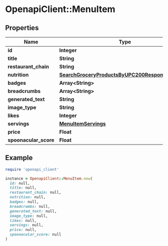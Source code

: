 # OpenapiClient::MenuItem

## Properties

| Name | Type | Description | Notes |
| ---- | ---- | ----------- | ----- |
| **id** | **Integer** |  |  |
| **title** | **String** |  |  |
| **restaurant_chain** | **String** |  |  |
| **nutrition** | [**SearchGroceryProductsByUPC200ResponseNutrition**](SearchGroceryProductsByUPC200ResponseNutrition.md) |  | [optional] |
| **badges** | **Array&lt;String&gt;** |  | [optional] |
| **breadcrumbs** | **Array&lt;String&gt;** |  | [optional] |
| **generated_text** | **String** |  | [optional] |
| **image_type** | **String** |  | [optional] |
| **likes** | **Integer** |  | [optional] |
| **servings** | [**MenuItemServings**](MenuItemServings.md) |  | [optional] |
| **price** | **Float** |  |  |
| **spoonacular_score** | **Float** |  |  |

## Example

```ruby
require 'openapi_client'

instance = OpenapiClient::MenuItem.new(
  id: null,
  title: null,
  restaurant_chain: null,
  nutrition: null,
  badges: null,
  breadcrumbs: null,
  generated_text: null,
  image_type: null,
  likes: null,
  servings: null,
  price: null,
  spoonacular_score: null
)
```

